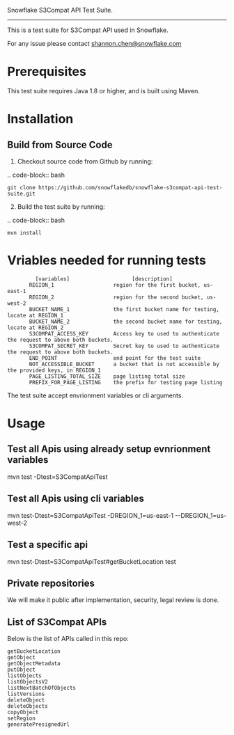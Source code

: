 Snowflake S3Compat API Test Suite.
**********************************

This is a test suite for S3Compat API used in Snowflake.

For any issue please contact shannon.chen@snowflake.com

Prerequisites
=============
This test suite requires Java 1.8 or higher, and is built using Maven.

Installation
============
Build from Source Code 
----------------------
1. Checkout source code from Github by running:

.. code-block:: bash

    git clone https://github.com/snowflakedb/snowflake-s3compat-api-test-suite.git

2. Build the test suite by running:

.. code-block:: bash

    mvn install

Vriables needed for running tests
=================================
```
         [variables]                    [description]
       REGION_1                   region for the first bucket, us-east-1
       REGION_2                   region for the second bucket, us-west-2
       BUCKET_NAME_1              the first bucket name for testing, locate at REGION_1
       BUCKET_NAME_2              the second bucket name for testing, locate at REGION_2
       S3COMPAT_ACCESS_KEY        Access key to used to authenticate the request to above both buckets.
       S3COMPAT_SECRET_KEY        Secret key to used to authenticate the request to above both buckets.
       END_POINT                  end point for the test suite
       NOT_ACCESSIBLE_BUCKET      a bucket that is not accessible by the provided keys, in REGION_1
       PAGE_LISTING_TOTAL_SIZE    page listing total size
       PREFIX_FOR_PAGE_LISTING    the prefix for testing page listing
```
The test suite accept envrionment variables or cli arguments.

Usage
=====
Test all Apis using already setup evnrionment variables
------------------------------------------------------
mvn test -Dtest=S3CompatApiTest

Test all Apis using cli variables
---------------------------------
mvn test-Dtest=S3CompatApiTest -DREGION_1=us-east-1 --DREGION_1=us-west-2

Test a specific api
-------------------
mvn test-Dtest=S3CompatApiTest#getBucketLocation test

## Private repositories
We will make it public after implementation, security, legal review is done.

## List of S3Compat APIs
Below is the list of APIs called in this repo:
```
getBucketLocation
getObject
getObjectMetadata
putObject
listObjects
listObjectsV2
listNextBatchOfObjects
listVersions
deleteObject
deleteObjects
copyObject
setRegion
generatePresignedUrl
```


